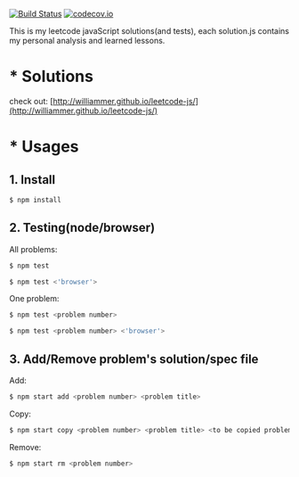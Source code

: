 [![Build Status](https://img.shields.io/travis/Williammer/leetcode-js.svg?branch=master)](https://travis-ci.org/Williammer/leetcode-js)
[![codecov.io](https://codecov.io/github/Williammer/leetcode/coverage.svg?branch=master)](https://codecov.io/gh/Williammer/leetcode)


This is my leetcode javaScript solutions(and tests), each solution.js contains my personal analysis and learned lessons.


# * Solutions
check out: [http://williammer.github.io/leetcode-js/](http://williammer.github.io/leetcode-js/)


# * Usages

## 1. Install
``` bash
$ npm install
```


## 2. Testing(node/browser)
All problems:
``` bash
$ npm test
```
``` bash
$ npm test <'browser'>
```

One problem:
``` bash
$ npm test <problem number>
```
``` bash
$ npm test <problem number> <'browser'>
```


## 3. Add/Remove problem's solution/spec file
Add:
``` bash
$ npm start add <problem number> <problem title>
```
Copy:
``` bash
$ npm start copy <problem number> <problem title> <to be copied problem number>
```
Remove:
``` bash
$ npm start rm <problem number>
```